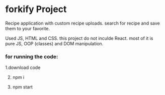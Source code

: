 # forkify Project

Recipe application with custom recipe uploads.
search for recipe and save them to your favorite.

Used JS, HTML and CSS. this project do not inculde React. most of it is pure JS, OOP (classes) and DOM manipulation.


### for running the code:
1.download code

2. npm i

3. npm start

